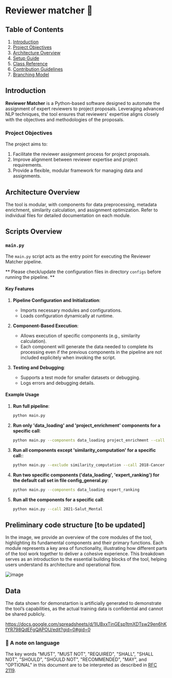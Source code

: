 # Reviewer matcher 🤺

## Table of Contents
1. [Introduction](#introduction)
2. [Project Objectives](#project-objectives)
3. [Architecture Overview](#architecture-overview)
4. [Setup Guide](docs/setup.md)
5. [Class Reference](docs/classes.md)
6. [Contribution Guidelines](docs/contribute.md)
7. [Branching Model](docs/branching_model.md)

## Introduction

**Reviewer Matcher** is a Python-based software designed to automate the assignment of expert reviewers to project proposals.
Leveraging advanced NLP techniques, the tool ensures that reviewers' expertise aligns closely with the objectives and methodologies of the proposals.

### Project Objectives

The project aims to:

1. Facilitate the reviewer assignment process for project proposals.
2. Improve alignment between reviewer expertise and project requirements.
3. Provide a flexible, modular framework for managing data and assignments.

## Architecture Overview

The tool is modular, with components for data preprocessing, metadata enrichment, similarity calculation, and assignment optimization.
Refer to individual files for detailed documentation on each module.

## Scripts Overview

### `main.py`

The `main.py` script acts as the entry point for executing the Reviewer Matcher pipeline.

** Please check/update the configuration files in directory ```configs``` before running the pipeline. **

#### Key Features

1. **Pipeline Configuration and Initialization**:
   - Imports necessary modules and configurations.
   - Loads configuration dynamically at runtime.

2. **Component-Based Execution**:
   - Allows execution of specific components (e.g., similarity calculation).
   - Each component will generate the data needed to complete its processing even if the previous components in the pipeline are not included explicitely when invoking the script.

3. **Testing and Debugging**:
   - Supports a test mode for smaller datasets or debugging.
   - Logs errors and debugging details.

#### Example Usage

1. **Run full pipeline**:
   ```bash
   python main.py
   ```

2. **Run only 'data_loading' and 'project_enrichment' components for a specific call**:
   ```bash
   python main.py --components data_loading project_enrichment --call 2022-Salut_Cardiovascular
   ```

3. **Run all components except 'similarity_computation' for a specific call:**:
   ```bash
   python main.py --exclude similarity_computation --call 2018-Cancer
   ```
   
3. **Run two specific components ('data_loading', 'expert_ranking') for the default call set in file config_general.py**:
   ```bash
   python main.py --components data_loading expert_ranking
   ```

4. **Run all the components for a specific call**:
   ```bash
   python main.py --call 2021-Salut_Mental
   ```

## Preliminary code structure [to be updated]

In the image, we provide an overview of the core modules of the tool, highlighting its fundamental components and their primary functions. Each module represents a key area of functionality, illustrating how different parts of the tool work together to deliver a cohesive experience. This breakdown serves as an introduction to the essential building blocks of the tool, helping users understand its architecture and operational flow.

![image](https://github.com/user-attachments/assets/e47e2ad0-8946-4ad9-84ee-ecba3c8783f4)

## Data

The data shown for demonstartion is artificially generated to demonstrate the tool’s capabilities, as the actual training data is confidential and cannot be shared publicly.

https://docs.google.com/spreadsheets/d/1lUBxxTinGEsp1tmXDTsw29en6hKfYR798QdEFgQAPOU/edit?gid=0#gid=0

### 🛟 A note on language

The key words "MUST", "MUST NOT", "REQUIRED", "SHALL", "SHALL NOT", "SHOULD", "SHOULD NOT", "RECOMMENDED", "MAY", and "OPTIONAL" in this document are to be interpreted as described in [RFC 2119](https://www.ietf.org/rfc/rfc2119.txt).
